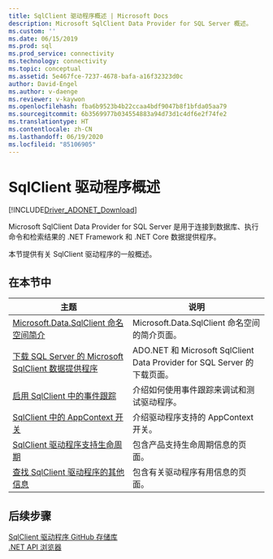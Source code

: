 ```yaml
---
title: SqlClient 驱动程序概述 | Microsoft Docs
description: Microsoft SqlClient Data Provider for SQL Server 概述。
ms.custom: ''
ms.date: 06/15/2019
ms.prod: sql
ms.prod_service: connectivity
ms.technology: connectivity
ms.topic: conceptual
ms.assetid: 5e467fce-7237-4678-bafa-a16f32323d0c
author: David-Engel
ms.author: v-daenge
ms.reviewer: v-kaywon
ms.openlocfilehash: fba6b9523b4b22ccaa4bdf9047b8f1bfda05aa79
ms.sourcegitcommit: 6b3569977b034554883a94d73d1c4df6e2f74fe2
ms.translationtype: HT
ms.contentlocale: zh-CN
ms.lasthandoff: 06/19/2020
ms.locfileid: "85106905"
---
```

# <a name="overview-of-the-sqlclient-driver"></a>SqlClient 驱动程序概述

[!INCLUDE[Driver_ADONET_Download](../../includes/driver_adonet_download.md)]

 Microsoft SqlClient Data Provider for SQL Server 是用于连接到数据库、执行命令和检索结果的 .NET Framework 和 .NET Core 数据提供程序。  
  
 本节提供有关 SqlClient 驱动程序的一般概述。
  
## <a name="in-this-section"></a>在本节中  
  
|主题|说明|  
|-----------|-----------------|  
|[Microsoft.Data.SqlClient 命名空间简介](introduction-microsoft-data-sqlclient-namespace.md)|Microsoft.Data.SqlClient 命名空间的简介页面。|  
|[下载 SQL Server 的 Microsoft SqlClient 数据提供程序](download-microsoft-sqlclient-data-provider.md)|ADO.NET 和 Microsoft SqlClient Data Provider for SQL Server 的下载页面。|  
|[启用 SqlClient 中的事件跟踪](enable-eventsource-tracing.md)|介绍如何使用事件跟踪来调试和测试驱动程序。|  
|[SqlClient 中的 AppContext 开关](appcontext-switches.md)|介绍驱动程序支持的 AppContext 开关。|  
|[SqlClient 驱动程序支持生命周期](sqlclient-driver-support-lifecycle.md)|包含产品支持生命周期信息的页面。|  
|[查找 SqlClient 驱动程序的其他信息](find-additional-sqlclient-driver-information.md)|包含有关驱动程序有用信息的页面。|  

## <a name="next-steps"></a>后续步骤
 [SqlClient 驱动程序 GitHub 存储库](https://github.com/dotnet/SqlClient)  
 [.NET API 浏览器](https://docs.microsoft.com/dotnet/api/)